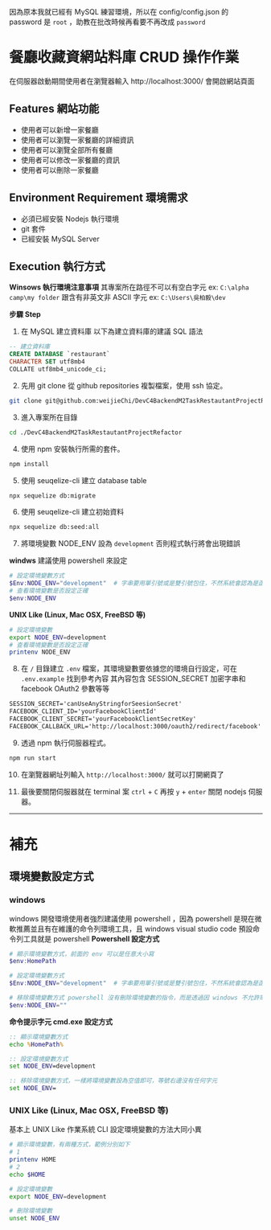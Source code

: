 因為原本我就已經有 MySQL 練習環境，所以在 config/config.json 的 password 是 `root` ，助教在批改時候再看要不再改成 `password`

# 餐廳收藏資網站料庫 CRUD 操作作業
在伺服器啟動期間使用者在瀏覽器輸入 http://localhost:3000/ 會開啟網站頁面

## Features 網站功能
* 使用者可以新增一家餐廳
* 使用者可以瀏覽一家餐廳的詳細資訊
* 使用者可以瀏覽全部所有餐廳
* 使用者可以修改一家餐廳的資訊
* 使用者可以刪除一家餐廳

## Environment Requirement 環境需求
* 必須已經安裝 Nodejs 執行環境
* git 套件
* 已經安裝 MySQL Server

## Execution 執行方式
**Winsows 執行環境注意事項**
    其專案所在路徑不可以有空白字元 ex: `C:\alpha camp\my folder` 跟含有非英文非 ASCII 字元 ex: `C:\Users\吳柏毅\dev`

**步驟 Step**
1. 在 MySQL 建立資料庫
以下為建立資料庫的建議 SQL 語法
```sql
-- 建立資料庫
CREATE DATABASE `restaurant`
CHARACTER SET utf8mb4
COLLATE utf8mb4_unicode_ci;
```

2. 先用 git clone 從 github repositories 複製檔案，使用 ssh 協定。
```sh
git clone git@github.com:weijieChi/DevC4BackendM2TaskRestautantProjectRefactor.git
```
3. 進入專案所在目錄
```sh
cd ./DevC4BackendM2TaskRestautantProjectRefactor
```
4. 使用 npm 安裝執行所需的套件。
```sh
npm install
```
5. 使用 seuqelize-cli 建立 database table
```sh
npx sequelize db:migrate
```
6. 使用 seuqelize-cli 建立初始資料
```sh
npx sequelize db:seed:all
```
7. 將環境變數 NODE_ENV 設為 `development` 否則程式執行將會出現錯誤

**windws**
建議使用 powershell 來設定
```ps1
# 設定環境變數方式
$Env:NODE_ENV="development"  # 字串要用單引號或是雙引號包住，不然系統會認為是函式或是類別
# 查看環境變數是否設定正確
$env:NODE_ENV
```
**UNIX Like (Linux, Mac OSX, FreeBSD 等)**
```sh
# 設定環境變數
export NODE_ENV=development
# 查看環境變數是否設定正確
printenv NODE_ENV
```
8. 在 `/` 目錄建立 `.env` 檔案，其環境變數要依據您的環境自行設定，可在 `.env.example` 找到參考內容
其內容包含 SESSION_SECRET 加密字串和 facebook OAuth2 參數等等

```txt
SESSION_SECRET='canUseAnyStringforSeesionSecret'
FACEBOOK_CLIENT_ID='yourFacebookClientId'
FACEBOOK_CLIENT_SECRET='yourFacebookClientSecretKey'
FACEBOOK_CALLBACK_URL='http://localhost:3000/oauth2/redirect/facebook'
```

9. 透過 npm 執行伺服器程式。
```sh
npm run start
```
10. 在瀏覽器網址列輸入 `http://localhost:3000/` 就可以打開網頁了

11. 最後要關閉伺服器就在 terminal 案 `ctrl` + `C` 再按 `y` + `enter` 關閉 nodejs 伺服器。

---

# 補充
## 環境變數設定方式

### windows
windows 開發環境使用者強烈建議使用 powershell ，因為 powershell 是現在微軟推薦並且有在維護的命令列環境工具，且 windows visual studio code 預設命令列工具就是 powershell
**Powershell 設定方式**

```ps1
# 顯示環境變數方式，前面的 env 可以是任意大小寫
$env:HomePath

# 設定環境變數方式
$Env:NODE_ENV="development"  # 字串要用單引號或是雙引號包住，不然系統會認為是函式或是類別

# 移除環境變數方式 powershell 沒有刪除環境變數的指令，而是透過因 windows 不允許環境變視為空字串或是空值，所以只要將已經存在的環境變數設回空字串，系統就會將該環境變數移除
$env:NODE_ENV=""
```

**命令提示字元 cmd.exe 設定方式**

```cmd
:: 顯示環境變數方式
echo %HomePath%

:: 設定環境變數方式
set NODE_ENV=development

:: 移除環境變數方式，一樣將環境變數設為空值即可，等號右邊沒有任何字元
set NODE_ENV=
```

### UNIX Like (Linux, Mac OSX, FreeBSD 等)

基本上 UNIX Like 作業系統 CLI 設定環境變數的方法大同小異

```sh
# 顯示環境變數，有兩種方式，範例分別如下
# 1
printenv HOME
# 2
echo $HOME

# 設定環境變數
export NODE_ENV=development

# 刪除環境變數
unset NODE_ENV
```